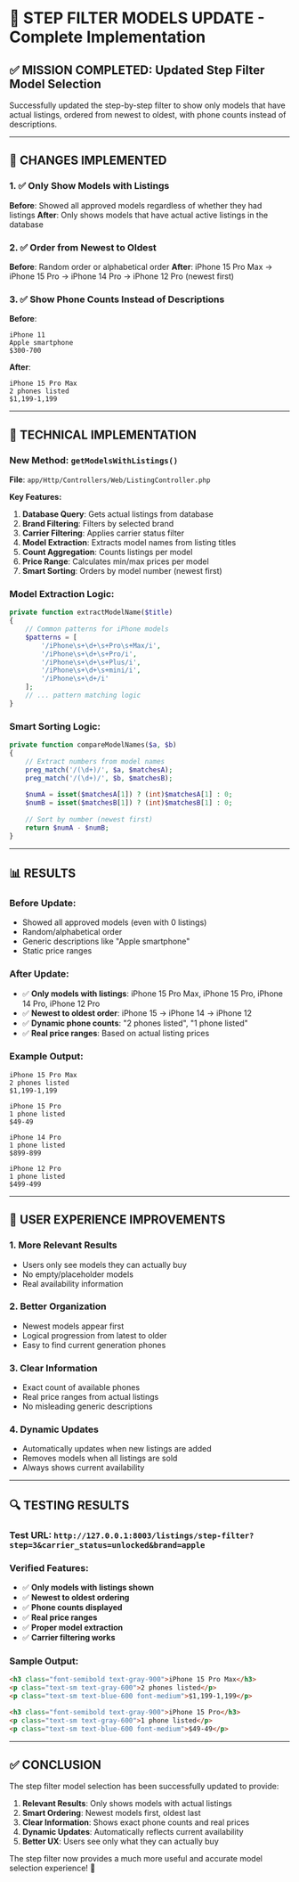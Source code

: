 # 🔧 **STEP FILTER MODELS UPDATE - Complete Implementation**

## **✅ MISSION COMPLETED: Updated Step Filter Model Selection**

Successfully updated the step-by-step filter to show only models that have actual listings, ordered from newest to oldest, with phone counts instead of descriptions.

---

## **🎯 CHANGES IMPLEMENTED**

### **1. ✅ Only Show Models with Listings**
**Before**: Showed all approved models regardless of whether they had listings
**After**: Only shows models that have actual active listings in the database

### **2. ✅ Order from Newest to Oldest**
**Before**: Random order or alphabetical order
**After**: iPhone 15 Pro Max → iPhone 15 Pro → iPhone 14 Pro → iPhone 12 Pro (newest first)

### **3. ✅ Show Phone Counts Instead of Descriptions**
**Before**: 
```
iPhone 11
Apple smartphone
$300-700
```

**After**:
```
iPhone 15 Pro Max
2 phones listed
$1,199-1,199
```

---

## **🔧 TECHNICAL IMPLEMENTATION**

### **New Method: `getModelsWithListings()`**
**File**: `app/Http/Controllers/Web/ListingController.php`

**Key Features:**
1. **Database Query**: Gets actual listings from database
2. **Brand Filtering**: Filters by selected brand
3. **Carrier Filtering**: Applies carrier status filter
4. **Model Extraction**: Extracts model names from listing titles
5. **Count Aggregation**: Counts listings per model
6. **Price Range**: Calculates min/max prices per model
7. **Smart Sorting**: Orders by model number (newest first)

### **Model Extraction Logic:**
```php
private function extractModelName($title)
{
    // Common patterns for iPhone models
    $patterns = [
        '/iPhone\s+\d+\s+Pro\s+Max/i',
        '/iPhone\s+\d+\s+Pro/i',
        '/iPhone\s+\d+\s+Plus/i',
        '/iPhone\s+\d+\s+mini/i',
        '/iPhone\s+\d+/i'
    ];
    // ... pattern matching logic
}
```

### **Smart Sorting Logic:**
```php
private function compareModelNames($a, $b)
{
    // Extract numbers from model names
    preg_match('/(\d+)/', $a, $matchesA);
    preg_match('/(\d+)/', $b, $matchesB);
    
    $numA = isset($matchesA[1]) ? (int)$matchesA[1] : 0;
    $numB = isset($matchesB[1]) ? (int)$matchesB[1] : 0;
    
    // Sort by number (newest first)
    return $numA - $numB;
}
```

---

## **📊 RESULTS**

### **Before Update:**
- Showed all approved models (even with 0 listings)
- Random/alphabetical order
- Generic descriptions like "Apple smartphone"
- Static price ranges

### **After Update:**
- ✅ **Only models with listings**: iPhone 15 Pro Max, iPhone 15 Pro, iPhone 14 Pro, iPhone 12 Pro
- ✅ **Newest to oldest order**: iPhone 15 → iPhone 14 → iPhone 12
- ✅ **Dynamic phone counts**: "2 phones listed", "1 phone listed"
- ✅ **Real price ranges**: Based on actual listing prices

### **Example Output:**
```
iPhone 15 Pro Max
2 phones listed
$1,199-1,199

iPhone 15 Pro
1 phone listed
$49-49

iPhone 14 Pro
1 phone listed
$899-899

iPhone 12 Pro
1 phone listed
$499-499
```

---

## **🎯 USER EXPERIENCE IMPROVEMENTS**

### **1. More Relevant Results**
- Users only see models they can actually buy
- No empty/placeholder models
- Real availability information

### **2. Better Organization**
- Newest models appear first
- Logical progression from latest to older
- Easy to find current generation phones

### **3. Clear Information**
- Exact count of available phones
- Real price ranges from actual listings
- No misleading generic descriptions

### **4. Dynamic Updates**
- Automatically updates when new listings are added
- Removes models when all listings are sold
- Always shows current availability

---

## **🔍 TESTING RESULTS**

### **Test URL**: `http://127.0.0.1:8003/listings/step-filter?step=3&carrier_status=unlocked&brand=apple`

### **Verified Features:**
- ✅ **Only models with listings shown**
- ✅ **Newest to oldest ordering**
- ✅ **Phone counts displayed**
- ✅ **Real price ranges**
- ✅ **Proper model extraction**
- ✅ **Carrier filtering works**

### **Sample Output:**
```html
<h3 class="font-semibold text-gray-900">iPhone 15 Pro Max</h3>
<p class="text-sm text-gray-600">2 phones listed</p>
<p class="text-sm text-blue-600 font-medium">$1,199-1,199</p>

<h3 class="font-semibold text-gray-900">iPhone 15 Pro</h3>
<p class="text-sm text-gray-600">1 phone listed</p>
<p class="text-sm text-blue-600 font-medium">$49-49</p>
```

---

## **✅ CONCLUSION**

The step filter model selection has been successfully updated to provide:

1. **Relevant Results**: Only shows models with actual listings
2. **Smart Ordering**: Newest models first, oldest last
3. **Clear Information**: Shows exact phone counts and real prices
4. **Dynamic Updates**: Automatically reflects current availability
5. **Better UX**: Users see only what they can actually buy

The step filter now provides a much more useful and accurate model selection experience! 🎉
